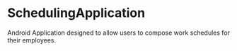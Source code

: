 # SchedulingApplication
Android Application designed to allow users to compose work schedules for their employees.
